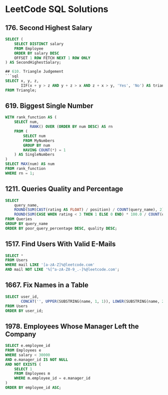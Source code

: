 # LeetCode SQL Solutions

## 176. Second Highest Salary
```sql
SELECT (
    SELECT DISTINCT salary 
    FROM Employee
    ORDER BY salary DESC
    OFFSET 1 ROW FETCH NEXT 1 ROW ONLY
) AS SecondHighestSalary;

## 610. Triangle Judgement
```sql
SELECT x, y, z, 
       IIF(x + y > z AND y + z > x AND z + x > y, 'Yes', 'No') AS triangle
FROM Triangle;
```

## 619. Biggest Single Number
```sql
WITH rank_function AS (
    SELECT num, 
           RANK() OVER (ORDER BY num DESC) AS rn
    FROM (
        SELECT num
        FROM MyNumbers
        GROUP BY num
        HAVING COUNT(*) = 1
    ) AS SingleNumbers
)
SELECT MAX(num) AS num
FROM rank_function
WHERE rn = 1;
```

## 1211. Queries Quality and Percentage
```sql
SELECT 
    query_name, 
    ROUND(SUM(CAST(rating AS FLOAT) / position) / COUNT(query_name), 2) AS quality,
    ROUND(SUM(CASE WHEN rating < 3 THEN 1 ELSE 0 END) * 100.0 / COUNT(query_name), 2) AS poor_query_percentage
FROM Queries
GROUP BY query_name
ORDER BY poor_query_percentage DESC, quality DESC;
```

## 1517. Find Users With Valid E-Mails
```sql
SELECT *
FROM Users 
WHERE mail LIKE '[a-zA-Z]%@leetcode.com' 
AND mail NOT LIKE '%[^a-zA-Z0-9_.-]%@leetcode.com';
```

## 1667. Fix Names in a Table
```sql
SELECT user_id,
       CONCAT('', UPPER(SUBSTRING(name, 1, 1)), LOWER(SUBSTRING(name, 2, LEN(name)))) AS name
FROM Users
ORDER BY user_id;
```

## 1978. Employees Whose Manager Left the Company
```sql
SELECT e.employee_id
FROM Employees e
WHERE salary < 30000 
AND e.manager_id IS NOT NULL
AND NOT EXISTS (
    SELECT 1
    FROM Employees m
    WHERE m.employee_id = e.manager_id
)
ORDER BY employee_id ASC;
```

